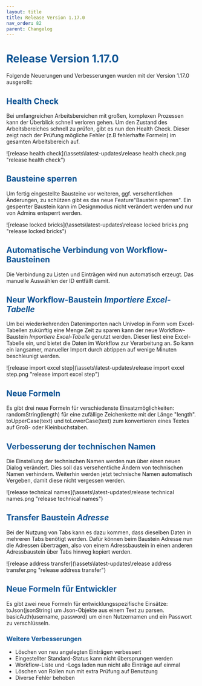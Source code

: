 ```yaml
---
layout: title
title: Release Version 1.17.0
nav_order: 82
parent: Changelog
---
```


# <span style="color:#0b5394">**Release Version 1.17.0**</span>

Folgende Neuerungen und Verbesserungen wurden mit der Version 1.17.0 ausgerollt:

## <span style="color:#0b5394">**Health Check**</span>

Bei umfangreichen Arbeitsbereichen mit großen, komplexen Prozessen kann der Überblick schnell verloren gehen. Um den Zustand des Arbeitsbereiches schnell zu prüfen, gibt es nun den Health Check. Dieser zeigt nach der Prüfung mögliche Fehler (z.B fehlerhafte Formeln) im gesamten Arbeitsbereich auf.

![release health check](\assets\latest-updates\release health check.png "release health check")

## <span style="color:#0b5394">**Bausteine sperren**</span>

Um fertig eingestellte Bausteine vor weiteren, ggf. versehentlichen Änderungen, zu schützen gibt es das neue Feature"Baustein sperren".
Ein gesperrter Baustein kann im Designmodus nicht verändert werden und nur von Admins entsperrt werden.

![release locked bricks](\assets\latest-updates\release locked bricks.png "release locked bricks")

## <span style="color:#0b5394">**Automatische Verbindung von Workflow-Bausteinen**</span>

Die Verbindung zu Listen und Einträgen wird nun automatisch erzeugt.
Das manuelle Auswählen der ID entfällt damit.

## <span style="color:#0b5394">**Neur Workflow-Baustein _Importiere Excel-Tabelle_**</span>

Um bei wiederkehrenden Datenimporten nach Univelop in Form vom Excel-Tabellen zukünftig
eine Menge Zeit zu sparen kann der neue Workflow-Baustein _Importiere Excel-Tabelle_ genutzt werden.
Dieser liest eine Excel-Tabelle ein, und bietet die Daten im Workflow zur Verarbeitung an.
So kann ein langsamer, manueller Import durch abtippen auf wenige Minuten beschleunigt werden.

![release import excel step](\assets\latest-updates\release import excel step.png "release import excel step")

## <span style="color:#0b5394">**Neue Formeln**</span>

Es gibt drei neue Formeln für verschiedenste Einsatzmöglichkeiten:
randomString(length) für eine zufällige Zeichenkette mit der Länge "length".
toUpperCase(text) und toLowerCase(text) zum konvertieren eines Textes auf
Groß- oder Kleinbuchstaben.

## <span style="color:#0b5394">**Verbesserung der technischen Namen**</span>

Die Einstellung der technischen Namen werden nun über einen neuen Dialog verändert.
Dies soll das versehentliche Ändern von technischen Namen verhindern. Weiterhin werden jetzt technische Namen automatisch Vergeben, damit diese nicht vergessen werden.

![release technical names](\assets\latest-updates\release technical names.png "release technical names")

## <span style="color:#0b5394">**Transfer Baustein _Adresse_**</span>

Bei der Nutzung von Tabs kann es dazu kommen, dass dieselben Daten in mehreren Tabs benötigt werden.
Dafür können beim Baustein Adresse nun die Adressen übertragen, also von einem Adressbaustein in einen anderen Adressbaustein über Tabs hinweg kopiert werden.

![release address transfer](\assets\latest-updates\release address transfer.png "release address transfer")

## <span style="color:#0b5394">**Neue Formeln für Entwickler**</span>

Es gibt zwei neue Formeln für entwicklungsspezifische Einsätze:
toJson(jsonString) um Json-Objekte aus einem Text zu parsen.
basicAuth(username, password) um einen Nutzernamen und ein Passwort zu verschlüsseln.

### <span style="color:#0b5394">**Weitere Verbesserungen**</span>

-   Löschen von neu angelegten Einträgen verbessert
-   Eingestellter Standard-Status kann nicht übersprungen werden
-   Workflow-Liste und -Logs laden nun nicht alle Einträge auf einmal
-   Löschen von Rollen nun mit extra Prüfung auf Benutzung
-   Diverse Fehler behoben
